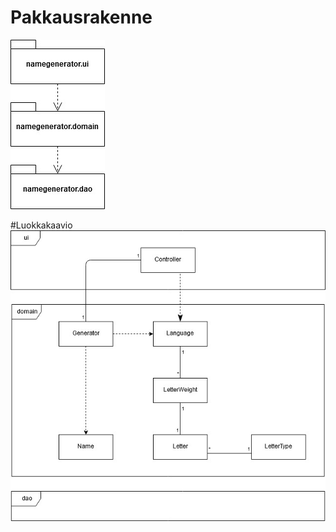 # Pakkausrakenne
![pakkausrakenne](kuvat/pakkausrakenne.jpg)


#Luokkakaavio
![luokkakaavio](kuvat/luokkakaavio.jpg)